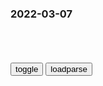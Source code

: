 ### 2022-03-07

```note
```

<table id="tbc" style="white-space:pre-wrap">
</table>
<button onclick="toggleb()">toggle</button>
<button onclick="loadparse()">loadparse</button>
<br>
<!-- 🌸<br>🍅-　-🍑<hr>🍀 -->
<pre>
<textarea rows="30" cols="100" style="display: none" id="tar">

衣食住行都开始涨价了，这才只是开头，更难的还在后头？
https://mbd.baidu.com/newspage/data/landingsuper?context=%7B%22nid%22%3A%22news_9408768255775887343%22%7D&n_type=-1&p_from=-1

https://pics3.baidu.com/feed/a8773912b31bb051c8ecb6c99b9427bd48ede07b.jpeg?token=9e7b887d17cde5016894014042bf8fa3.jpg

<font size="1" style="color:#DCDCDC">2022-03-07</font>

档案：“秦法暴虐，天下苦秦久矣”，考古才揭开，历史不是这样,历史,中国历史,好看视频
https://haokan.baidu.com/v?vid=11667160692168170552&sfrom=baidu-feed

秦统一以后，按照军事化的形式来管理，实际上它把统一战争后必须要经历的军事管z期限过度地延长，因为干部队伍构成就是如此。造成了天下苦秦久已，人们对秦吏的仇恨。

将秦的执z思想传播到天下，
从精神上认同这个gj。

秦法极为重视细节，对臣m的行为举止，日常生活都有着严格的规定。

其实秦代对老百x还是比较体恤的，
因为那个时候老百x当时文化水平，知识水平是有限的，它能指导，以秦律的形式告诉你种什么，挖要挖多深。

<font size="1" style="color:#DCDCDC">2022-03-07</font>

因穿着带有字母“Z”的服装登台领奖，e罗斯体操运动员被调查
https://mbd.baidu.com/newspage/data/landingsuper?context=%7B%22nid%22%3A%22news_9823919365155306986%22%7D&n_type=-1&p_from=-1

　cfhgjbjij
西方意识形态的入侵已经让西方的大部分机构不具备自己判断问题的能力了. 难道是他们退化了?

l瑜xs
他们一直都很虚假，只宣传对自己好的

<font size="1" style="color:#DCDCDC">2022-03-07</font>

测测你的耳朵几岁了？人类能听到的声音赫兹是多少范围，听力测试,科学,科普,好看视频
https://haokan.baidu.com/v?vid=9580329794124188798&sfrom=baidu-feed

<font size="1" style="color:#DCDCDC">2022-03-07</font>

冬夜读书示子聿_百度百科
https://baike.baidu.com/item/%E5%86%AC%E5%A4%9C%E8%AF%BB%E4%B9%A6%E7%A4%BA%E5%AD%90%E8%81%BF

古人学问无遗力，少壮工夫老始成。
纸上得来终觉浅，绝知此事要躬行。

<font size="1" style="color:#DCDCDC">2022-03-07</font>

回顾郎咸平说：比尔盖茨做了什么？郎教授对他赞不绝口,财经,商界名人,好看视频
https://haokan.baidu.com/v?vid=14073783313365915914&sfrom=baidu-feed

<font size="1" style="color:#DCDCDC">2022-03-07</font>

当年，有人把核导弹摆在了美g南边，美g这样做，让对手撤走了
https://baijiahao.baidu.com/s?id=1561722160222151&wfr=spider&for=pc

肯尼迪比他想象的要勇敢的多，他决定在古巴冒险。

<font size="1" style="color:#DCDCDC">2022-03-07</font>

历史的声音：肯尼迪总统就职演说全文
https://news.sina.com.cn/w/2003-11-19/22432170342.shtml?from=wap

<font size="1" style="color:#DCDCDC">2022-03-07</font>

肯尼迪1961年就职演说全文-搜狐新闻
http://news.sohu.com/20090114/n261753767.shtml

凡愚蠢地狐假虎威者，终必葬身虎口。

自由社会如果不能帮助众多的穷人，也就无法挽救少数富人。

在科学释放出可怕的破坏力量，把全人类卷入预谋的或意外的自我毁灭的深渊之前，让我们双方重新开始寻求和平。

　　我们不敢以怯弱来引诱他们。因为只有当我们毫无疑问地拥有足够的军备，我们才能毫无疑问地确信永远不会使用这些军备。

解下轭上的索，使被欺压的得自由。

　　如果合作的滩头阵地能逼退猜忌的丛林，那么就让双方共同作一次新的努力；

对付人类共同的敌人－－专z、社团、疾病和战争本身。

美g同胞们，不要问gj能为你们做些什么，而要问你们能为gj做些什么。

　　全世界的gm们，不要问美g将为你们做些什么，而要问我们共同能为人类的自由做些什么。

我们祈求上帝的福佑和帮助，但我们知道，确切地说，上帝在尘世的工作必定是我们自己的工作。

<font size="1" style="color:#DCDCDC">2022-03-07</font>

法g一经典菜肴遭抵制，只因它的名字类似“普j”
https://mbd.baidu.com/newspage/data/landingsuper?context=%7B%22nid%22%3A%22news_8942415862096711300%22%7D&n_type=-1&p_from=-1

<font size="1" style="color:#DCDCDC">2022-03-07</font>

大厂监k与员工隐私：消失的边界｜甲子光年
https://mbd.baidu.com/newspage/data/landingsuper?context=%7B%22nid%22%3A%22news_10029133963636772423%22%7D&n_type=-1&p_from=-1

1.“眼睛”无处不在

从某家公司离职的时候，才知道公司的科学化管理精细到什么程度：公司的网络后台系统，能记录你在电脑上的每个操作 ，几点到几点打开了那个网页几分钟，你从公司的资料系统下载了什么资料涉不涉密，你打开word之后按了哪些键你正在使用的电脑屏幕上正在显示什么内容……

网络信息监控只是第一环。

杰杰所在的大厂同样鼓励举报，奖励金额视情节轻重而定，最高可达到7位数，

一位资深HR刘桑提到，“如果我想掌握某个员工的动向，只要他更新简历，基本上2个小时内我就能知道”。据他介绍，同行业的HR群体往往会构成一个内部交流的“小圈子”，用于信息置换、资源共享以及离职背调，部分HR甚至还会列出关键业务人员名单，并告知周边行业好友，规避企业人才流失。

2.不断加筑的监k围墙

英g相关专家对此表示：“我们研究发现，雇员处于过度监控或监视之下时，更倾向于对雇主采取消极态度。雇主在引进这一系统时，应三思而后行”。

超过六成的人认为，被监控就是不被信任，就意味着被侵权。

<font size="1" style="color:#DCDCDC">2022-03-07</font>

狄仁杰：敬晖：小小军士，竟敢对我亲爹无礼，狄仁杰元芳在旁偷笑,影视,历史片,好看视频
https://haokan.baidu.com/v?vid=10858996722493217324&sfrom=baidu-feed

我们就是普通的平m老百x

你们这群反贼，还想喝水？去你娘的。

<font size="1" style="color:#DCDCDC">2022-03-07</font>

日本也开始“花式制裁”e罗斯：推迟文学展览、音乐会演奏
https://mbd.baidu.com/newspage/data/landingsuper?context=%7B%22nid%22%3A%22news_9359621645157417818%22%7D&n_type=-1&p_from=-1

<font size="1" style="color:#DCDCDC">2022-03-14</font>

制裁e罗斯猫、树和芭蕾舞，连柴可夫斯基也不放过！网友：再下去连呼吸都有错？
https://export.shobserver.com/baijiahao/html/458540.html

<font size="1" style="color:#DCDCDC">2022-03-07</font>

又在玩手机？眼睛要瞎掉才满意？怎么健康玩手机？
https://mbd.baidu.com/newspage/data/landingsuper?context=%7B%22nid%22%3A%22news_9434109610932037268%22%7D&n_type=-1&p_from=-1

https://pics2.baidu.com/feed/4d086e061d950a7bfd534275e7059ed0f3d3c978.jpeg?token=5be58348d32d3589eb746968ea212e23

https://pics2.baidu.com/feed/72f082025aafa40f0fe238bf45b0ff4679f0198e.jpeg?token=45616c32f25aa70bbbff105b37d31e70

10Hz以下无论多少波动深度都会对眼睛造成伤害；

10~100Hz之间波动深度基本要在1%以内才能略微减轻伤害；

100~2000Hz之间波动深度对应约2%~60%可以较明显降低对眼睛的伤害，但部分眼睛敏感的人仍会感受到眼睛酸涩，甚至头晕；

超过2000Hz之后，无论多少波动深度也不会有太大的影响了。
https://pics5.baidu.com/feed/d833c895d143ad4b39c96f166ed6a6a6a60f065b.jpeg?token=d80657f3f9ebb2f4e8ceba3b15ba4088

<font size="1" style="color:#DCDCDC">2022-03-07</font>

为什么屁股皮肤会变黑？能变白吗？,健康养生,健康常识,好看视频
https://haokan.baidu.com/v?vid=3003155324753548488&sfrom=baidu-feed

https://f7.baidu.com/it/u=4092976747,2827508376&fm=222.jpg

<font size="1" style="color:#DCDCDC">2022-03-07</font>

为什么憋尿能行千里，窜稀寸步难行？,健康养生,健康常识,好看视频
https://haokan.baidu.com/v?vid=5055774298027369267

不然那些流体状的便便就会一股股地喷射出来。

<font size="1" style="color:#DCDCDC">2022-03-07</font>

子思：为什么“谎言帝g”与“现代性”运动共生？
https://mbd.baidu.com/newspage/data/landingsuper?context=%7B%22nid%22%3A%22news_9941271851909571982%22%7D&n_type=-1&p_from=-1

<font size="1" style="color:#DCDCDC">2022-04-12</font>

沈逸：“谎言帝g”渗透几乎无处不在，需要各方高度防范
https://mbd.baidu.com/newspage/data/landingsuper?context=%7B%22nid%22%3A%22news_9188627469280271585%22%7D&n_type=-1&p_from=-1

<font size="1" style="color:#DCDCDC">2022-03-30</font>

e罗斯：我干涉别人是家常便饭，你们不要大惊小怪_腾讯新闻
https://new.qq.com/omn/20220302/20220302A0CL7A00.html

联合g五大善人，每个都是流氓。

<font size="1" style="color:#DCDCDC">2022-03-30</font>

站在eg立场上看历史，你会发现eg是个无比厚道的eg|拿破仑|纳粹|eg人_网易订阅
https://www.163.com/dy/article/H1PDD0FI0552BKEP.html

首先，eg认为自己是欧洲的正统。

作为罗马和基督教的正统，e罗斯在四面扩张上是有充足的法理依据的

在e罗斯看来，波兰作恶在前，打波兰是g仇家恨一起算，没什么不合适的。

东罗马的拜占庭帝国就是亡于土耳其，eg人打土耳其是标准的z治正确，甚至主要目的都是为了欧洲的复仇与安全，是保障欧洲与基督教文明的行为。

瑞典是什么人呢？是北欧海盗，而且瑞典也曾经伙同波兰与立陶宛侵略eg，eg人一方面是报仇雪恨，另一方面又是打海盗，有什么不合适的？

所以俄国人的四面扩张都是有充足的正当性，甚至不是单纯为了自己，而是为了保护欧洲文明。

y不非
下一步是不是站在日本和德g立场上看？再替侵h日军洗白？作者家八辈子都是h奸

<font size="1" style="color:#DCDCDC">2022-03-07</font>

死伤10万人却未进一步，钢铁慈父斯大林为什么拿不下小小芬兰？
https://baijiahao.baidu.com/s?id=1604803656540164520

曾经沙e的领土，都是我们苏维埃自古以来的领土，都要收回！
https://t11.baidu.com/it/u=1142791093,3066849406&fm=173&app=25&f=JPEG?w=640&h=363&s=0FA0EC04C6311D8CA899758203007090.jpg

<font size="1" style="color:#DCDCDC">2022-03-30</font>

核查 | 普j会见e航空姐的视频是假的？
https://m.thepaper.cn/baijiahao_16987814

z文网络流传一张截图，标题是“e罗斯被撤下苹果地图”，称这是苹果公司向e罗斯施加压力的最新努力。
https://imagepphcloud.thepaper.cn/pph/image/182/719/111.jpg

<font size="1" style="color:#DCDCDC">2022-03-07</font>

h人是“剽悍”还是“柔弱”？论m风，谁才是真正的“纸老虎”？
https://mbd.baidu.com/newspage/data/landingsuper?context=%7B%22nid%22%3A%22news_8571812793231955391%22%7D&n_type=-1&p_from=-1

就是你美

<font size="1" style="color:#DCDCDC">2022-03-07</font>

根纳季·久加诺夫：法西斯在乌克兰复活，全世界要行动起来
https://mbd.baidu.com/newspage/data/landingsuper?context=%7B%22nid%22%3A%22news_9490026412798194966%22%7D&n_type=-1&p_from=-1

在庆源野营的金心球桧
只可惜主导美欧的盎格鲁撒克逊人控制了西万gj媒体，西方gjrm听不到这个声音。

<font size="1" style="color:#DCDCDC">2022-03-07</font>

特朗普被曝建议给美军F-22战机“挂zgg旗炸e罗斯”，网友反应不意外……
https://mbd.baidu.com/newspage/data/landingsuper?context=%7B%22nid%22%3A%22news_9307887711820564991%22%7D&n_type=-1&p_from=-1

<font size="1" style="color:#DCDCDC">2022-03-07</font>

“支持乌克兰的代价正在上升。”
https://m.thepaper.cn/baijiahao_16984857

<font size="1" style="color:#DCDCDC">2022-03-07</font>

核查 | 普j会见e航空姐的视频是假的？
https://m.thepaper.cn/baijiahao_16987814

<font size="1" style="color:#DCDCDC">2022-03-07</font>

越战中，美g兵的脑袋被做成诡雷，场面十分血腥,军事,军事历史,好看视频
https://haokan.baidu.com/v?vid=10940403918469635290&sfrom=baidu-feed

使用诡雷的一方，通常是进行防御的一方，
也是缺乏战斗力的一方，它是弱方的武器。

与邪恶的想象力相结合，简单的拉力技术，实际上可用于任何物体。

把一个人沿着发际线劈开，把他的头皮向后拉，然后挤进他的头骨里，放在头发下面，再把头皮拉回去。当卫生员来抬尸体时，榴弹就会掉出来，造成更大的伤亡。龖龖龖

<font size="1" style="color:#DCDCDC">2022-03-07</font>

宇宙可能是虚拟的，我们却真实存在
https://mbd.baidu.com/newspage/data/landingsuper?context=%7B%22nid%22%3A%22news_9595695059502452005%22%7D&n_type=-1&p_from=-1

<font size="1" style="color:#DCDCDC">2022-03-07</font>

</textarea>
</pre>
<!-- 🍀<br>🍑-　-🍅<hr>🌸 -->

```tip
```

<script src="https://cdn.jsdelivr.net/npm/jquery@3.5.1/dist/jquery.min.js"></script>

<link rel="stylesheet" href="https://cdn.jsdelivr.net/gh/fancyapps/fancybox@3.5.7/dist/jquery.fancybox.min.css" />
<script src="https://cdn.jsdelivr.net/gh/fancyapps/fancybox@3.5.7/dist/jquery.fancybox.min.js"></script>

<script type="text/javascript">

var __urlRegex = /(\b(https?|ftp|file):\/\/[-A-Z0-9+&@#\/%?=~_|!:,.;]*[-A-Z0-9+&@#\/%=~_|])/ig;
var __imgRegex = /\.(?:jpe?g|gif|png|webp)$/i;

loadparse();

function parseURL($string){

    var exp = __urlRegex;
    return $string.replace(exp,function(match){
            __imgRegex.lastIndex=0;
            if(__imgRegex.test(match)){
                return '<a data-fancybox="gallery" href="' + match.replace("/p=700", "")
                 + '"><img src="' + match.replace("/p=700", "/p=160x200")+'" width="64"></a>';
            }
            else{
                return '<a href="' + match + '" target="_blank">' + match + '</a>';
            }
        }
    );
}

function loadparse() {
  tbc.innerHTML = parseURL(tar.value);
}

function toggleb() {
  var x = document.getElementById("tar");
  if (x.style.display === "none") {
    x.style.display = "";
  } else {
    x.style.display = "none";
  }
}

</script>
